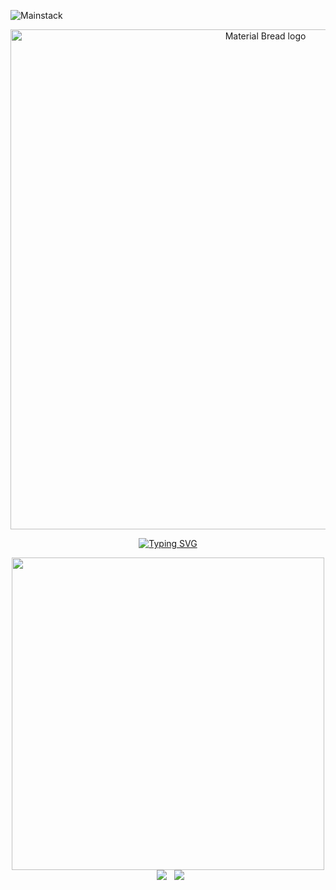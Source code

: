 ![Mainstack](https://user-images.githubusercontent.com/94048100/181781173-5cb84660-c24f-40d5-a01d-c8d1584185ca.png)
<p align="center">
  <img  width="800" src="https://user-images.githubusercontent.com/94048100/181755812-91fc8d06-bb95-43b3-9b16-d5cc1c0ba02c.gif" alt="Material Bread logo">
</p>
<p align="center">
<a href="https://github.com/Kopiium/"><img src="https://readme-typing-svg.herokuapp.com?font=Bebas+Neue&size=40&color=F7F7F7&center=true&vCenter=true&height=60&lines=ABout+Kopium?..." alt="Typing SVG" /></a>
</p>
<div>
<p align="center">
<a>
<img width="500" src="https://user-images.githubusercontent.com/94048100/181806963-ca1c2890-bc9a-4faf-bc2e-666c8d37ab30.jpg">
</a>&nbsp;<a>
  <img src="https://spotify-recently-played-readme.vercel.app/api?user=rilw0cr21ovd320pc47sxfdhr&width=370&unique=true&count=3">
</a>
  </a>&nbsp;<a>
  <img src="https://i.pinimg.com/originals/54/f8/13/54f81331a9da88c623b96363fb0a4da1.gif">
</a>
</div>
